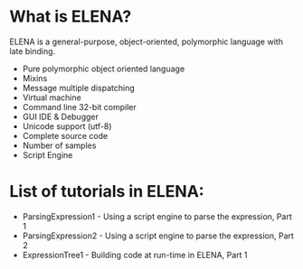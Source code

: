 # What is ELENA?

ELENA is a general-purpose, object-oriented, polymorphic language with late binding.
  - Pure polymorphic object oriented language
  - Mixins
  - Message multiple dispatching
  - Virtual machine
  - Command line 32-bit compiler
  - GUI IDE & Debugger
  - Unicode support (utf-8)
  - Complete source code
  - Number of samples
  - Script Engine

# List of tutorials in ELENA:

* ParsingExpression1 - Using a script engine to parse the expression, Part 1
* ParsingExpression2 - Using a script engine to parse the expression, Part 2
* ExpressionTree1 - Building code at run-time in ELENA, Part 1
